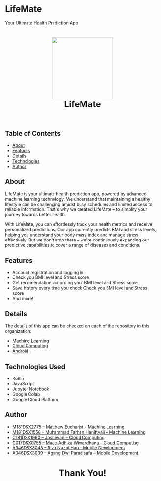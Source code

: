 # LifeMate
Your Ultimate Health Prediction App
<h1 align="center">
  <img src="https://i.imgur.com/gtSZ6Q8.png" width="200"/><br/>
  LifeMate
  
</h1>

</h1>
<!-- 
<p align="center">Cemil is a restaurant recommendation app which can provide restaurant recommendations<br/>
to users by learning about their history and preferences.
<br/><br/>With LifeMate, users can save time and effort when checking their health.</p> -->


<br/>

## Table of Contents

- [About](#About)
- [Features](#Features)
- [Details](#Details)
- [Technologies](#Technologies&#32;Used)
- [Author](#Author)

## About
LifeMate is your ultimate health prediction app, powered by advanced machine learning technology. We understand that maintaining a healthy lifestyle can be challenging amidst busy schedules and limited access to reliable information. That's why we created LifeMate – to simplify your journey towards better health.

With LifeMate, you can effortlessly track your health metrics and receive personalized predictions. Our app currently predicts BMI and stress levels, helping you understand your body mass index and manage stress effectively. But we don't stop there – we're continuously expanding our predictive capabilities to cover a range of diseases and conditions.

## Features
- Account registration and logging in
- Check you BMI level and Stress score
- Get recomendation according your BMI level and Stress score
- Save history every time you check Check you BMI level and Stress score
- And more!

## Details
The details of this app can be checked on each of the repository in this organization:
- [Machine Learning](https://github.com/C23-PS293-LifeMate/Machine-Learning)
- [Cloud Computing](https://github.com/C23-PS293-LifeMate/Cloud-Computing)
- [Android](https://github.com/C23-PS293-LifeMate/Android)


## Technologies Used
- Kotlin
- JavaScript
- Jupyter Notebook
- Google Colab
- Google Cloud Platform

## Author
* [M181DSX2775 – Matthew Eucharist - Machine Learning ](https://github.com/metty321 )
* [M181DSX1558 – Muhammad Farhan Haniftyaji – Machine Learning](https://github.com/mawargun)
* [C181DSX1990 – Joshevan – Cloud Computing](https://github.com/Joshevanch)
* [C017DSX0755 – Made Adhika Wiwardhana – Cloud Computing](https://github.com/MadeAdhika39)
* [A346DSX3043 – Rizq Nuzul Haq – Mobile Development](https://github.com/RizqNuzulHaq)
* [A346DSX3039 – Agung Dwi Paradisafa – Mobile Development](https://github.com/agungdwi)

<h1 align="center">
  Thank You!
</h1>
